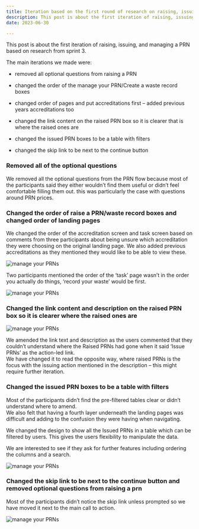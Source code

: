 ```yaml
---
title: Iteration based on the first round of research on raising, issuing and managing a PRN
description: This post is about the first iteration of raising, issuing, and managing a PRN based on research from sprint 3.
date: 2023-06-30

---
```


This post is about the first iteration of raising, issuing, and managing a PRN based on research from sprint 3.

The main iterations we made were:


- removed all optional questions from raising a PRN

- changed the order of the manage your PRN/Create a waste record boxes

- changed order of pages and put accreditations first – added previous years accreditations too  

- changed the link content on the raised PRN box so it is clearer that is where the raised ones are

- changed the issued PRN boxes to be a table with filters

- changed the skip link to be next to the continue button  



###  Removed all of the optional questions

We removed all the optional questions from the PRN flow because most of the participants said they either wouldn’t find them useful or didn’t feel comfortable filling them out. this was particularly the case with questions around PRN prices.

###  Changed the order of raise a PRN/waste record boxes and changed order of landing pages

We changed the order of the accreditation screen and task screen based on comments from three participants about being unsure which accreditation they were choosing on the original landing page.
We also added previous accreditations as they mentioned they would like to be able to view these.  


![manage your PRNs](/accreditations.png)


Two participants mentioned the order of the ‘task’ page wasn’t in the order you actually do things, ‘record your waste’ would be first.

![manage your PRNs](/paperboard.png)

###  Changed the link content and description on the raised PRN box so it is clearer where the raised ones are


![manage your PRNs](/raisedprns.png)

We amended the link text and description as the users commented that they couldn’t understand where the Raised PRNs had gone when it said ‘Issue PRNs’ as the action-led link.  
We have changed it to read the opposite way, where raised PRNs is the focus with the issuing action mentioned in the description – this might require further iteration.


###  Changed the issued PRN boxes to be a table with filters

Most of the participants didn’t find the pre-filtered tables clear or didn’t understand where to amend.  
We also felt that having a fourth layer underneath the landing pages was difficult and adding to the confusion they were having when navigating.  

We changed the design to show all the Issued PRNs in a table which can be filtered by users. This gives the users flexibility to manipulate the data.  

We are interested to see if they ask for further features including ordering the columns and a search.  

![manage your PRNs](/prnfiltered.png)


###  Changed the skip link to be next to the continue button and removed optional questions from raising a prn

Most of the participants didn’t notice the skip link unless prompted so we have moved it next to the main call to action.

![manage your PRNs](/skiplink.png)
